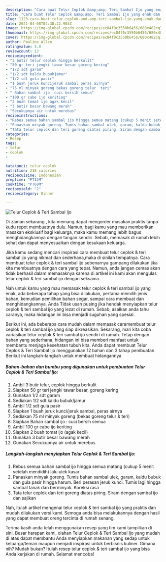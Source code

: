 ```yaml
---
description: "Cara buat Telur Ceplok &amp;amp; Teri Sambal Ijo yang enak dan Mudah Dibuat"
title: "Cara buat Telur Ceplok &amp;amp; Teri Sambal Ijo yang enak dan Mudah Dibuat"
slug: 1123-cara-buat-telur-ceplok-and-amp-teri-sambal-ijo-yang-enak-dan-mudah-dibuat
date: 2021-04-08T04:38:22.903Z
image: https://img-global.cpcdn.com/recipes/ec84f0c3550b6456/680x482cq70/telur-ceplok-teri-sambal-ijo-foto-resep-utama.jpg
thumbnail: https://img-global.cpcdn.com/recipes/ec84f0c3550b6456/680x482cq70/telur-ceplok-teri-sambal-ijo-foto-resep-utama.jpg
cover: https://img-global.cpcdn.com/recipes/ec84f0c3550b6456/680x482cq70/telur-ceplok-teri-sambal-ijo-foto-resep-utama.jpg
author: Pauline Allen
ratingvalue: 3.8
reviewcount: 13
recipeingredient:
- "3 butir telur ceplok hingga berkulit"
- "50 gr teri jengki tawar besar goreng kering"
- "1/2 sdt garam"
- "1/2 sdt kaldu bubukjamur"
- "1/2 sdt gula pasir"
- "1 buah jeruk kuncijeruk sambal peras airnya"
- "75 ml minyak goreng bekas goreng telur  teri"
- " Bahan sambal ijo  cuci bersih semua"
- "100 gr cabe ijo keriting"
- "2 buah tomat ijo agak kecil"
- "3 butir besar bawang merah"
- "Secukupnya air untuk merebus"
recipeinstructions:
- "Rebus semua bahan sambal ijo hingga semua matang (cukup 5 menit setelah mendidih) lalu ulek kasar"
- "Panaskan minyak goreng. Tumis bahan sambal ulek, garam, kaldu bubuk dan gula pasir hingga harum. Beri perasan jeruk kunci. Tumis lagi hingga sambal tanak dan berminyak. Koreksi rasa"
- "Tata telur ceplok dan teri goreng diatas piring. Siram dengan sambal ijo dan sajikan"
categories:
- Resep
tags:
- telur
- ceplok
- 

katakunci: telur ceplok  
nutrition: 218 calories
recipecuisine: Indonesian
preptime: "PT12M"
cooktime: "PT60M"
recipeyield: "2"
recipecategory: Dinner

---
```



![Telur Ceplok &amp; Teri Sambal Ijo](https://img-global.cpcdn.com/recipes/ec84f0c3550b6456/680x482cq70/telur-ceplok-teri-sambal-ijo-foto-resep-utama.jpg)

Di zaman  sekarang , kita memang dapat mengorder masakan praktis tanpa kudu repot membuatnya dulu. Namun, bagi kamu yang mau memberikan masakan eksklusif bagi keluarga, maka kamu memang lebih bagus menghidangkannya dengan tangan sendiri. Sebab, memasak di rumah lebih sehat dan dapat menyesuaikan dengan kesukaan keluarga.

Jika kamu sedang mencari inspirasi cara membuat telur ceplok &amp; teri sambal ijo yang nikmat dan sederhana,maka di sinilah tempatnya. Cara membuat telur ceplok &amp; teri sambal ijo  sebenarnya gampang dilakukan jika kita membuatnya dengan cara yang tepat. Namun, anda jangan cemas akan tidak berhasil dalam memasaknya 
karena di artikel ini kami akan mengulas telur ceplok &amp; teri sambal ijo dengan seksama.  



Nah untuk kamu yang mau memasak telur ceplok &amp; teri sambal ijo yang enak, ada beberapa tahap yang bisa dilakukan, pertama memilih jenis bahan, kemudian pemilihan bahan segar, sampai cara membuat dan menghidangkannya. Anda Tidak usah pusing jika hendak menyiapkan telur ceplok &amp; teri sambal ijo yang lezat di rumah. Sebab, asalkan anda  tahu caranya, maka hidangan ini bisa menjadi suguhan yang spesial.

Berikut ini, ada beberapa cara mudah dalam memasak caramembuat telur ceplok &amp; teri sambal ijo yang siap dikreasikan. Sekarang, mari kita coba variasikan telur ceplok &amp; teri sambal ijo sendiri di rumah. Tetap dengan bahan yang sederhana, hidangan ini bisa memberi manfaat untuk membantu menjaga kesehatan tubuh kita. Anda dapat membuat Telur Ceplok &amp; Teri Sambal Ijo menggunakan 12 bahan dan 3 tahap pembuatan. Berikut ini langkah-langkah untuk membuat hidangannya.

<!--inarticleads1-->

##### Bahan-bahan dan bumbu yang digunakan untuk pembuatan Telur Ceplok &amp; Teri Sambal Ijo:

1. Ambil 3 butir telur, ceplok hingga berkulit
1. Siapkan 50 gr teri jengki tawar besar, goreng kering
1. Gunakan 1/2 sdt garam
1. Sediakan 1/2 sdt kaldu bubuk/jamur
1. Ambil 1/2 sdt gula pasir
1. Siapkan 1 buah jeruk kunci/jeruk sambal, peras airnya
1. Sediakan 75 ml minyak goreng (bekas goreng telur &amp; teri)
1. Siapkan  Bahan sambal ijo : cuci bersih semua
1. Ambil 100 gr cabe ijo keriting
1. Siapkan 2 buah tomat ijo (agak kecil)
1. Gunakan 3 butir besar bawang merah
1. Gunakan Secukupnya air untuk merebus




<!--inarticleads2-->

##### Langkah-langkah menyiapkan Telur Ceplok &amp; Teri Sambal Ijo:

1. Rebus semua bahan sambal ijo hingga semua matang (cukup 5 menit setelah mendidih) lalu ulek kasar
1. Panaskan minyak goreng. Tumis bahan sambal ulek, garam, kaldu bubuk dan gula pasir hingga harum. Beri perasan jeruk kunci. Tumis lagi hingga sambal tanak dan berminyak. Koreksi rasa
1. Tata telur ceplok dan teri goreng diatas piring. Siram dengan sambal ijo dan sajikan




Nah, itulah artikel mengenai  telur ceplok &amp; teri sambal ijo  yang praktis dan mudah dilakukan versi kami. Semoga anda bisa melakukannya dengan hasil yang dapat membuat oreng tercinta di rumah senang. 

Terima kasih anda telah menggunakan resep yang tim kami tampilkan di sini. Besar harapan kami, olahan  Telur Ceplok &amp; Teri Sambal Ijo yang mudah di atas dapat membantu Anda menyiapkan makanan yang sedap untuk keluarga/teman maupun menjadi inspirasi untuk berbisnis kuliner. Gimana nih? Mudah bukan? Itulah resep telur ceplok &amp; teri sambal ijo yang bisa Anda kerjakan di rumah. Selamat mencoba!

